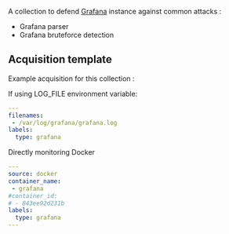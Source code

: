 A collection to defend [Grafana](https://grafana.com) instance against common attacks :
 - Grafana parser
 - Grafana bruteforce detection

## Acquisition template

Example acquisition for this collection :

If using LOG_FILE environment variable:
```yaml
---
filenames:
 - /var/log/grafana/grafana.log
labels:
  type: grafana
```

Directly monitoring Docker
```yaml
---
source: docker
container_name:
 - grafana
#container_id:
# - 843ee92d231b
labels:
  type: grafana
---
